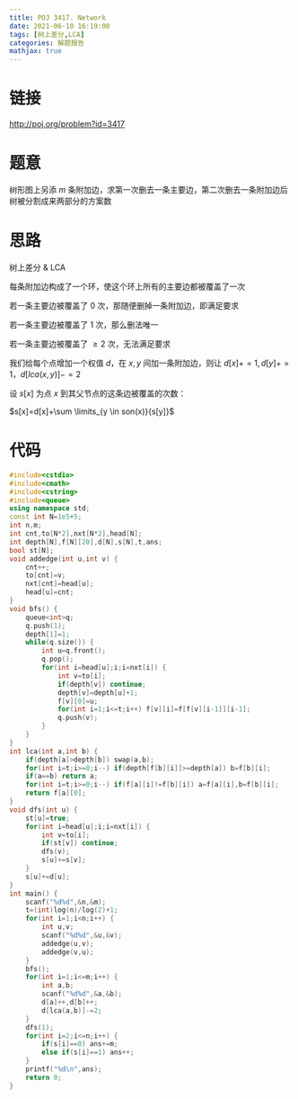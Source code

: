 ```yaml
---
title: POJ 3417. Network
date: 2021-06-10 16:19:00
tags: [树上差分,LCA]
categories: 解题报告
mathjax: true
---
```


# 链接

<http://poj.org/problem?id=3417>

# 题意

树形图上另添 $m$ 条附加边，求第一次删去一条主要边，第二次删去一条附加边后树被分割成来两部分的方案数

<!--more-->

# 思路

树上差分 & LCA

每条附加边构成了一个环，使这个环上所有的主要边都被覆盖了一次

若一条主要边被覆盖了 $0$ 次，那随便删掉一条附加边，即满足要求

若一条主要边被覆盖了 $1$ 次，那么删法唯一

若一条主要边被覆盖了 $\ge 2$ 次，无法满足要求

我们给每个点增加一个权值 $d$，在 $x,y$ 间加一条附加边，则让 $d[x]+=1,d[y]+=1，d[lca(x,y)]-=2$

设 $s[x]$ 为点 $x$ 到其父节点的这条边被覆盖的次数：

$s[x]=d[x]+\sum \limits_{y \in son(x)}{s[y]}$

# 代码

```cpp
#include<cstdio>
#include<cmath>
#include<cstring>
#include<queue>
using namespace std;
const int N=1e5+5;
int n,m;
int cnt,to[N*2],nxt[N*2],head[N];
int depth[N],f[N][20],d[N],s[N],t,ans;
bool st[N];
void addedge(int u,int v) {
    cnt++;
    to[cnt]=v;
    nxt[cnt]=head[u];
    head[u]=cnt;
}
void bfs() {
    queue<int>q;
    q.push(1);
    depth[1]=1;
    while(q.size()) {
        int u=q.front();
        q.pop();
        for(int i=head[u];i;i=nxt[i]) {
            int v=to[i];
            if(depth[v]) continue;
            depth[v]=depth[u]+1;
            f[v][0]=u;
            for(int i=1;i<=t;i++) f[v][i]=f[f[v][i-1]][i-1];
            q.push(v);
        }
    }
}
int lca(int a,int b) {
    if(depth[a]>depth[b]) swap(a,b);
    for(int i=t;i>=0;i--) if(depth[f[b][i]]>=depth[a]) b=f[b][i];
    if(a==b) return a;
    for(int i=t;i>=0;i--) if(f[a][i]!=f[b][i]) a=f[a][i],b=f[b][i];
    return f[a][0];
}
void dfs(int u) {
    st[u]=true;
    for(int i=head[u];i;i=nxt[i]) {
        int v=to[i];
        if(st[v]) continue;
        dfs(v);
        s[u]+=s[v];
    }
    s[u]+=d[u];
}
int main() {
    scanf("%d%d",&n,&m);
    t=(int)log(n)/log(2)+1;
    for(int i=1;i<n;i++) {
        int u,v;
        scanf("%d%d",&u,&v);
        addedge(u,v);
        addedge(v,u);
    }
    bfs();
    for(int i=1;i<=m;i++) {
        int a,b;
        scanf("%d%d",&a,&b);
        d[a]++,d[b]++;
        d[lca(a,b)]-=2;
    }
    dfs(1);
    for(int i=2;i<=n;i++) {
        if(s[i]==0) ans+=m;
        else if(s[i]==1) ans++;
    }
    printf("%d\n",ans);
    return 0;
}
```